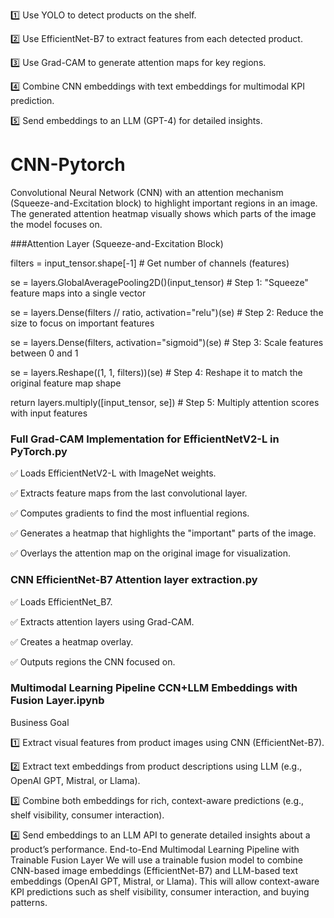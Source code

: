 1️⃣ Use YOLO to detect products on the shelf.

2️⃣ Use EfficientNet-B7 to extract features from each detected product.

3️⃣ Use Grad-CAM to generate attention maps for key regions.

4️⃣ Combine CNN embeddings with text embeddings for multimodal KPI prediction.

5️⃣ Send embeddings to an LLM (GPT-4) for detailed insights.


# CNN-Pytorch
Convolutional Neural Network (CNN) with an attention mechanism (Squeeze-and-Excitation block) to highlight important regions in an image. 
The generated attention heatmap visually shows which parts of the image the model focuses on.

###Attention Layer (Squeeze-and-Excitation Block)

filters = input_tensor.shape[-1]  # Get number of channels (features) 

se = layers.GlobalAveragePooling2D()(input_tensor)  # Step 1: "Squeeze" feature maps into a single vector

se = layers.Dense(filters // ratio, activation="relu")(se)  # Step 2: Reduce the size to focus on important features

se = layers.Dense(filters, activation="sigmoid")(se)  # Step 3: Scale features between 0 and 1

se = layers.Reshape((1, 1, filters))(se)  # Step 4: Reshape it to match the original feature map shape

return layers.multiply([input_tensor, se])  # Step 5: Multiply attention scores with input features

### Full Grad-CAM Implementation for EfficientNetV2-L in PyTorch.py
✅ Loads EfficientNetV2-L with ImageNet weights.

✅ Extracts feature maps from the last convolutional layer.

✅ Computes gradients to find the most influential regions.

✅ Generates a heatmap that highlights the "important" parts of the image.

✅ Overlays the attention map on the original image for visualization.

### CNN EfficientNet-B7 Attention layer extraction.py
✅ Loads EfficientNet_B7.

✅ Extracts attention layers using Grad-CAM.

✅ Creates a heatmap overlay.

✅ Outputs regions the CNN focused on.

### Multimodal Learning Pipeline CCN+LLM Embeddings with Fusion Layer.ipynb
Business Goal

1️⃣ Extract visual features from product images using CNN (EfficientNet-B7).

2️⃣ Extract text embeddings from product descriptions using LLM (e.g., OpenAI GPT, Mistral, or Llama).

3️⃣ Combine both embeddings for rich, context-aware predictions (e.g., shelf visibility, consumer interaction).

4️⃣ Send embeddings to an LLM API to generate detailed insights about a product’s performance.
End-to-End Multimodal Learning Pipeline with Trainable Fusion Layer
We will use a trainable fusion model to combine CNN-based image embeddings (EfficientNet-B7) and LLM-based text embeddings (OpenAI GPT, Mistral, or Llama). This will allow context-aware KPI predictions such as shelf visibility, consumer interaction, and buying patterns.

